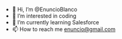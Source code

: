 - 👋 Hi, I’m @EnuncioBlanco
- 👀 I’m interested in coding
- 🌱 I’m currently learning Salesforce
- 📫 How to reach me enuncio@gmail.com

<!---
EnuncioBlanco/EnuncioBlanco is a ✨ special ✨ repository because its `README.md` (this file) appears on your GitHub profile.
You can click the Preview link to take a look at your changes.
--->
